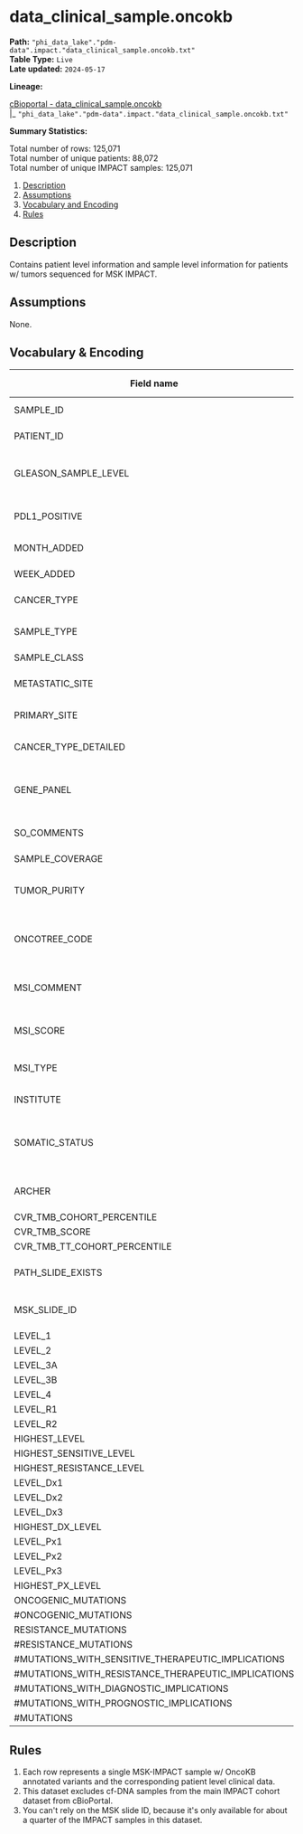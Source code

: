 # data_clinical_sample.oncokb

<b>Path:</b> `"phi_data_lake"."pdm-data".impact."data_clinical_sample.oncokb.txt"` <br/>
<b>Table Type:</b> `Live` <br/>
<b>Late updated:</b> `2024-05-17` <br/>

<b>Lineage:</b> 

[cBioportal - data_clinical_sample.oncokb](https://github.mskcc.org/cdsi/oncokb-annotated-msk-impact/blob/main/data_clinical_sample.oncokb.txt.gz) <br/>
|_ `"phi_data_lake"."pdm-data".impact."data_clinical_sample.oncokb.txt"` <br/>

<b>Summary Statistics:</b>

Total number of rows: 125,071 <br/>
Total number of unique patients: 88,072 <br/>
Total number of unique IMPACT samples: 125,071 <br/>


1. [Description](#description)
2. [Assumptions](#assumptions)
3. [Vocabulary and Encoding](#vocabulary)
3. [Rules](#rules)


## Description <a name="description"></a>

Contains patient level information and sample level information for patients w/ tumors sequenced for MSK IMPACT.

## Assumptions <a name="assumptions"></a>

None. 

## Vocabulary & Encoding <a name="vocabulary"></a>

| **Field name** | **Description** | **Field Type** | **Encoding** |
|---|---|---|---|
| SAMPLE_ID | The IMPACT sample ID | string | |
| PATIENT_ID | The patient's DMP_ID | string | |
| GLEASON_SAMPLE_LEVEL | Gleason score reported on sample| string | integer 0 to 9 |
| PDL1_POSITIVE | Was sample labelled PD-L1 positive? | string | 'Yes', 'No', or empty string |
| MONTH_ADDED | Month added to cBioPortal | string | YYYY/MM |
| WEEK_ADDED | Week added to cBioPortal | string | YYYY 'Wk.' # |
| CANCER_TYPE | General cancer type | string | |
| SAMPLE_TYPE | Is sample primary of metastatic? | string | Primary, Metastasis |
| SAMPLE_CLASS | | string | |
| METASTATIC_SITE | Location of metastatic site | string | |
| PRIMARY_SITE | Location of primary site | string | |
| CANCER_TYPE_DETAILED | Specific cancer subtype | string | |
| GENE_PANEL | The IMPACT gene panel that was used | string | IMPACT341, IMPACT410, etc.|
| SO_COMMENTS | Physician sign-out comments | | |
| SAMPLE_COVERAGE | | | |
| TUMOR_PURITY | Proportion of cancer cells in tissue sample | string | |
| ONCOTREE_CODE | The OncoTree cancer-type code | string | |
| MSI_COMMENT | Microsatellite Instability (MSI) comment | string | |
| MSI_SCORE | Microsatellite Instability (MSI) score | string | |
| MSI_TYPE | Microsatellite Instability (MSI) type | string | Stable, Instable, or Indeterminate |
| INSTITUTE | Institute source | string | MSKCC, etc. |
| SOMATIC_STATUS | Is there a matched somatic sample for comparison? | string | Matched, Unmatched |
| ARCHER | Was MSK-ARCHER test performed? | string | YES, NO |
| CVR_TMB_COHORT_PERCENTILE | | | |
| CVR_TMB_SCORE | | | |
| CVR_TMB_TT_COHORT_PERCENTILE | | | |
| PATH_SLIDE_EXISTS | Is there a pathology slide ID? | string | YES, NO |
| MSK_SLIDE_ID | Matching pathology slide ID | string | |
| LEVEL_1 | | | |
| LEVEL_2 | | | |
| LEVEL_3A | | | |
| LEVEL_3B | | | |
| LEVEL_4 | | | |
| LEVEL_R1 | | | |
| LEVEL_R2 | | | |
| HIGHEST_LEVEL | | | |
| HIGHEST_SENSITIVE_LEVEL | | | |
| HIGHEST_RESISTANCE_LEVEL | | | |
| LEVEL_Dx1 | | | |
| LEVEL_Dx2 | | | |
| LEVEL_Dx3 | | | |
| HIGHEST_DX_LEVEL | | | |
| LEVEL_Px1 | | | |
| LEVEL_Px2 | | | |
| LEVEL_Px3 | | | |
| HIGHEST_PX_LEVEL | | | |
| ONCOGENIC_MUTATIONS | | | |
| #ONCOGENIC_MUTATIONS | | | |
| RESISTANCE_MUTATIONS | | | |
| #RESISTANCE_MUTATIONS | | | |
| #MUTATIONS_WITH_SENSITIVE_THERAPEUTIC_IMPLICATIONS | | | |
| #MUTATIONS_WITH_RESISTANCE_THERAPEUTIC_IMPLICATIONS | | | |
| #MUTATIONS_WITH_DIAGNOSTIC_IMPLICATIONS | | | |
| #MUTATIONS_WITH_PROGNOSTIC_IMPLICATIONS | | | |
| #MUTATIONS | | | |

## Rules <a name="rules"></a>

1. Each row represents a single MSK-IMPACT sample w/ OncoKB annotated variants and the corresponding patient level clinical data.
2. This dataset excludes cf-DNA samples from the main IMPACT cohort dataset from cBioPortal.
3. You can't rely on the MSK slide ID, because it's only available for about a quarter of the IMPACT samples in this dataset.

